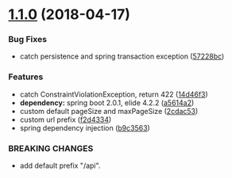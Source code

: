 <a name="1.1.0"></a>
# [1.1.0](https://github.com/illyasviel/elide-spring-boot/compare/v1.0.0...v1.1.0) (2018-04-17)


### Bug Fixes

* catch persistence and spring transaction exception ([57228bc](https://github.com/illyasviel/elide-spring-boot/commit/57228bc))


### Features

* catch ConstraintViolationException, return 422 ([14d46f3](https://github.com/illyasviel/elide-spring-boot/commit/14d46f3))
* **dependency:** spring boot 2.0.1, elide 4.2.2 ([a5614a2](https://github.com/illyasviel/elide-spring-boot/commit/a5614a2))
* custom default pageSize and maxPageSize ([2cdac53](https://github.com/illyasviel/elide-spring-boot/commit/2cdac53))
* custom url prefix ([f2d4334](https://github.com/illyasviel/elide-spring-boot/commit/f2d4334))
* spring dependency injection ([b9c3563](https://github.com/illyasviel/elide-spring-boot/commit/b9c3563))


### BREAKING CHANGES

* add default prefix "/api".



